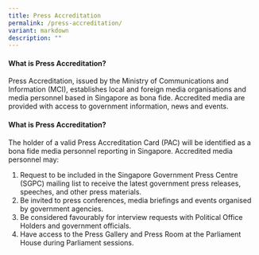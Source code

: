 ```yaml
---
title: Press Accreditation
permalink: /press-accreditation/
variant: markdown
description: ""
---
```

#### What is Press Accreditation?

Press Accreditation, issued by the Ministry of Communications and Information (MCI), establishes local and foreign media organisations and media personnel based in Singapore as bona fide. Accredited media are provided with access to government information, news and events.




#### What is Press Accreditation?
The holder of a valid Press Accreditation Card (PAC) will be identified as a bona fide media personnel reporting in Singapore. Accredited media personnel may:

1. Request to be included in the Singapore Government Press Centre (SGPC) mailing list to receive the latest government press releases, speeches, and other press materials.
2. Be invited to press conferences, media briefings and events organised by government agencies.
3. Be considered favourably for interview requests with Political Office Holders and government officials.
4. Have access to the Press Gallery and Press Room at the Parliament House during Parliament sessions.